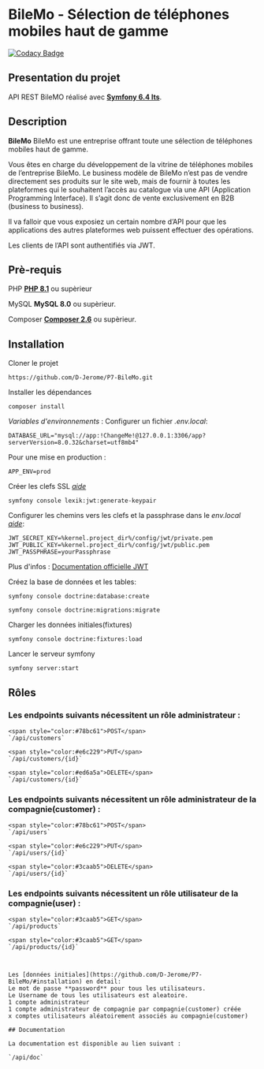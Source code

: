 # BileMo - Sélection de téléphones mobiles haut de gamme

[![Codacy Badge](https://app.codacy.com/project/badge/Grade/764c7844c51947ec8949a90f79bbf6e6)](https://app.codacy.com/gh/D-Jerome/P7-BileMo/dashboard?utm_source=gh&utm_medium=referral&utm_content=&utm_campaign=Badge_grade)


## Presentation du projet

API REST BileMO réalisé avec [**Symfony 6.4 lts**](https://symfony.com/).

## Description

**BileMo** BileMo est une entreprise offrant toute une sélection de téléphones mobiles haut de gamme.

Vous êtes en charge du développement de la vitrine de téléphones mobiles de l’entreprise BileMo.
Le business modèle de BileMo n’est pas de vendre directement ses produits sur le site web, mais de fournir à toutes les plateformes qui le souhaitent l’accès au catalogue via une API (Application Programming Interface).
Il s’agit donc de vente exclusivement en B2B (business to business).

Il va falloir que vous exposiez un certain nombre d’API pour que les applications des autres plateformes web puissent effectuer des opérations.

Les clients de l’API sont authentifiés via JWT.

## Prè-requis

PHP
[**PHP 8.1**](https://www.php.net/downloads) ou supèrieur

MySQL
**MySQL 8.0** ou supèrieur.

Composer
[**Composer 2.6**](https://getcomposer.org/download/) ou supèrieur.

## Installation

Cloner le projet

`https://github.com/D-Jerome/P7-BileMo.git`

Installer les dépendances

`composer install`

_Variables d'environnements_ : Configurer un fichier _.env.local_:

```Dotenv
DATABASE_URL="mysql://app:!ChangeMe!@127.0.0.1:3306/app?serverVersion=8.0.32&charset=utf8mb4"
```

Pour une mise en production :

```Dotenv
APP_ENV=prod
```

Créer les clefs SSL [_aide_](https://github.com/lexik/LexikJWTAuthenticationBundle/blob/2.x/Resources/doc/index.rst#generate-the-ssl-keys)

`symfony console lexik:jwt:generate-keypair`

Configurer les chemins vers les clefs et la passphrase dans le _env.local_ [_aide_](https://github.com/lexik/LexikJWTAuthenticationBundle/blob/2.x/Resources/doc/index.rst#configuration):

```dotenv
JWT_SECRET_KEY=%kernel.project_dir%/config/jwt/private.pem
JWT_PUBLIC_KEY=%kernel.project_dir%/config/jwt/public.pem
JWT_PASSPHRASE=yourPassphrase
```

Plus d'infos : [Documentation officielle JWT](https://github.com/lexik/LexikJWTAuthenticationBundle/blob/2.x/Resources/doc/index.rst#getting-started)

Créez la base de données et les tables:

`symfony console doctrine:database:create`

`symfony console doctrine:migrations:migrate`

Charger les données initiales(fixtures)

`symfony console doctrine:fixtures:load`

Lancer le serveur symfony

`symfony server:start`

## Rôles

### Les endpoints suivants nécessitent un rôle administrateur :

```
<span style="color:#78bc61">POST</span>
`/api/customers`

<span style="color:#e6c229">PUT</span>
`/api/customers/{id}`

<span style="color:#ed6a5a">DELETE</span>
`/api/customers/{id}`
```

### Les endpoints suivants nécessitent un rôle administrateur de la compagnie(customer) :

```
<span style="color:#78bc61">POST</span>
`/api/users`

<span style="color:#e6c229">PUT</span>
`/api/users/{id}`

<span style="color:#3caab5">DELETE</span>
`/api/users/{id}`
```

### Les endpoints suivants nécessitent un rôle utilisateur de la compagnie(user) :

```
<span style="color:#3caab5">GET</span>
`/api/products`

<span style="color:#3caab5">GET</span>
`/api/products/{id}`



Les [données initiales](https://github.com/D-Jerome/P7-BileMo/#installation) en detail:
Le mot de passe **password** pour tous les utilisateurs.
Le Username de tous les utilisateurs est aleatoire.
1 compte administrateur
1 compte administrateur de compagnie par compagnie(customer) créée
x comptes utilisateurs aléatoirement associés au compagnie(customer)

## Documentation

La documentation est disponible au lien suivant :

`/api/doc`
```
